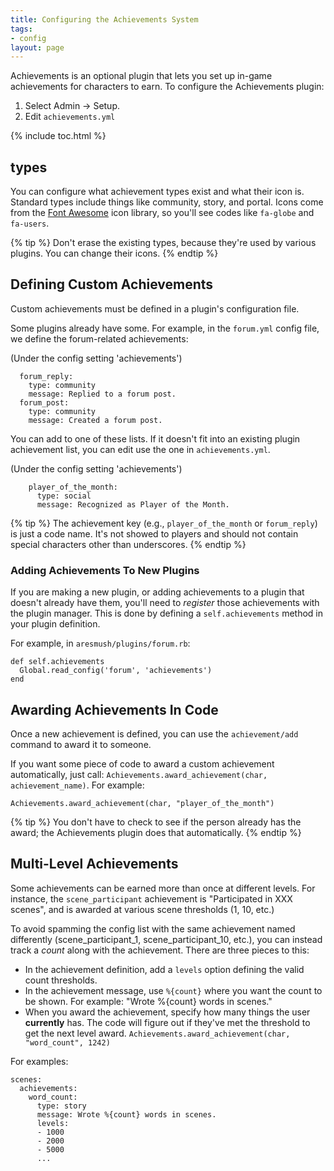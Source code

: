 ```yaml
---
title: Configuring the Achievements System
tags:
- config
layout: page
---
```


Achievements is an optional plugin that lets you set up in-game achievements for characters to earn.  To configure the Achievements plugin:

1. Select Admin -> Setup.
2. Edit `achievements.yml`

{% include toc.html %}

## types

You can configure what achievement types exist and what their icon is.  Standard types include things like community, story, and portal.  Icons come from the [Font Awesome](https://fontawesome.com/?from=io) icon library, so you'll see codes like `fa-globe` and `fa-users`.

{% tip %} 
Don't erase the existing types, because they're used by various plugins. You can change their icons.
{% endtip %}

## Defining Custom Achievements

Custom achievements must be defined in a plugin's configuration file.

Some plugins already have some. For example, in the `forum.yml` config file, we define the forum-related achievements:

(Under the config setting 'achievements')

      forum_reply:
        type: community
        message: Replied to a forum post.
      forum_post:
        type: community
        message: Created a forum post.

You can add to one of these lists. If it doesn't fit into an existing plugin achievement list, you can edit use the one in `achievements.yml`.

(Under the config setting 'achievements')

        player_of_the_month:
          type: social
          message: Recognized as Player of the Month.

{% tip %}
The achievement key (e.g., `player_of_the_month` or `forum_reply`) is just a code name. It's not showed to players and should not contain special characters other than underscores.
{% endtip %}

### Adding Achievements To New Plugins

If you are making a new plugin, or adding achievements to a plugin that doesn't already have them, you'll need to _register_ those achievements with the plugin manager.  This is done by defining a `self.achievements` method in your plugin definition.

For example, in `aresmush/plugins/forum.rb`:

    def self.achievements
      Global.read_config('forum', 'achievements')
    end

## Awarding Achievements In Code

Once a new achievement is defined, you can use the `achievement/add` command to award it to someone.

If you want some piece of code to award a custom achievement automatically, just call: `Achievements.award_achievement(char, achievement_name)`.  For example:

    Achievements.award_achievement(char, "player_of_the_month")

{% tip %} 
You don't have to check to see if the person already has the award; the Achievements plugin does that automatically.
{% endtip %}

## Multi-Level Achievements

Some achievements can be earned more than once at different levels.  For instance, the `scene_participant` achievement is "Participated in XXX scenes", and is awarded at various scene thresholds (1, 10, etc.)

To avoid spamming the config list with the same achievement named differently (scene_participant_1, scene_participant_10, etc.), you can instead track a _count_ along with the achievement.  There are three pieces to this:

* In the achievement definition, add a `levels` option defining the valid count thresholds.
* In the achievement message, use `%{count}` where you want the count to be shown.  For example:  "Wrote %{count} words in scenes."
* When you award the achievement, specify how many things the user **currently** has. The code will figure out if they've met the threshold to get the next level award.  `Achievements.award_achievement(char, "word_count", 1242)`
 
For examples:

    scenes:
      achievements:
        word_count:
          type: story
          message: Wrote %{count} words in scenes.
          levels:
          - 1000
          - 2000
          - 5000
          ...